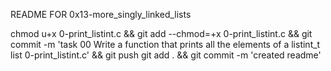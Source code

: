 README FOR 0x13-more_singly_linked_lists

chmod u+x 0-print_listint.c && git add --chmod=+x 0-print_listint.c && git commit -m 'task 00 Write a function that prints all the elements of a listint_t list 0-print_listint.c' && git push
git add . && git commit -m 'created readme'